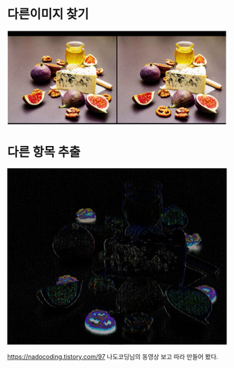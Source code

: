 # 다른이미지 찾기

![manual](diff_sample.png)

# 다른 항목 추출
![manual](diff.jpg)


https://nadocoding.tistory.com/97 나도코딩님의 동영상 보고 따라 만들어 봤다.
